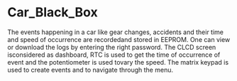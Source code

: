 # Car_Black_Box

The events happening in a car like gear changes, accidents and their time and speed of occurrence are recordedand stored in EEPROM. One can view or download the logs by entering the right password. The CLCD screen isconsidered as dashboard, RTC is used to get the time of occurrence of event and the potentiometer is used tovary the speed. The matrix keypad is used to create events and to navigate through the menu.

